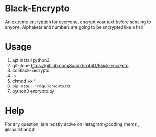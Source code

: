 # Black-Encrypto
An extreme encryption for everyone, encrypt your text before sending to anyone. Alphabets and numbers are going to be encrypted like a hell

# Usage
1. apt install python3
2. git clone https://github.com/Saadkhan041/Black-Encrypto
3. cd Black-Encrypto
4. ls
5. chmod +x *
6. pip install -r requirements.txt
7. python3 encrypto.py

# Help

For any question, iam mostly active on instagram @coding_memz , @saadkhan041
